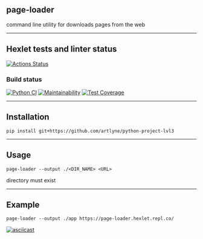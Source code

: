 ## page-loader
command line utility for downloads pages from the web
***
## Hexlet tests and linter status
[![Actions Status](https://github.com/Artlyne/python-project-lvl3/workflows/hexlet-check/badge.svg)](https://github.com/Artlyne/python-project-lvl3/actions)
### Build status
[![Python CI](https://github.com/Artlyne/python-project-lvl3/actions/workflows/pyci.yml/badge.svg)](https://github.com/Artlyne/python-project-lvl3/actions/workflows/pyci.yml)
[![Maintainability](https://api.codeclimate.com/v1/badges/f10f45be48ddd85e49de/maintainability)](https://codeclimate.com/github/Artlyne/python-project-lvl33/maintainability)
[![Test Coverage](https://api.codeclimate.com/v1/badges/f10f45be48ddd85e49de/test_coverage)](https://codeclimate.com/github/Artlyne/python-project-lvl33/test_coverage)
***
## Installation
``` 
pip install git+https://github.com/artlyne/python-project-lvl3
```
***
## Usage
```
page-loader --output ./<DIR_NAME> <URL>
```
directory must exist
***
## Example
```
page-loader --output ./app https://page-loader.hexlet.repl.co/
```

[![asciicast](https://asciinema.org/a/F372azfThSYO5xMl1HGqjO75B.svg)](https://asciinema.org/a/F372azfThSYO5xMl1HGqjO75B)
